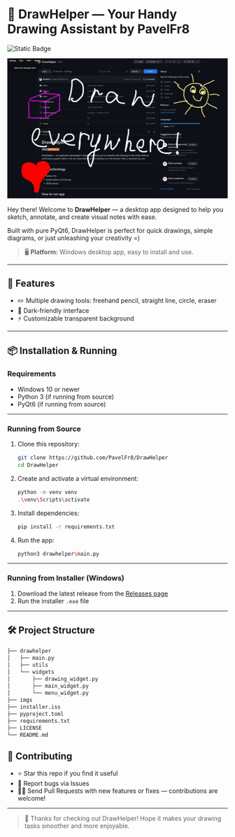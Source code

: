 # 🎨 DrawHelper — Your Handy Drawing Assistant by PavelFr8

![Static Badge](https://img.shields.io/badge/PyQt6-DrawHelper%20%F0%9F%96%8C-orange)

![DrawHelper Interface](imgs/img.png)

Hey there! Welcome to **DrawHelper** — a desktop app designed to help you sketch, annotate, and create visual notes with ease.

Built with pure PyQt6, DrawHelper is perfect for quick drawings, simple diagrams, or just unleashing your creativity =)

> 🖥️ **Platform:** Windows desktop app, easy to install and use.

---

## 🚀 Features

* ✏️ Multiple drawing tools: freehand pencil, straight line, circle, eraser
* 🌙 Dark-friendly interface
* ⚡ Customizable transparent background

---

## 📦 Installation & Running

### Requirements

* Windows 10 or newer
* Python 3 (if running from source)
* PyQt6 (if running from source)

---

### Running from Source

1. Clone this repository:

   ```bash
   git clone https://github.com/PavelFr8/DrawHelper
   cd DrawHelper
   ```

2. Create and activate a virtual environment:

   ```bash
   python -m venv venv
   .\venv\Scripts\activate
   ```

3. Install dependencies:

   ```bash
   pip install -r requirements.txt
   ```

4. Run the app:

   ```bash
   python3 drawhelper\main.py  
   ```

---

### Running from Installer (Windows)

1. Download the latest release from the [Releases page](https://github.com/PavelFr8/DrawHelper/releases)
2. Run the installer `.exe` file

---

## 🛠 Project Structure

```
├── drawhelper
│   ├── main.py
│   ├── utils
│   └── widgets
│       ├── drawing_widget.py
│       ├── main_widget.py
│       └── menu_widget.py
├── imgs
├── installer.iss
├── pyproject.toml
├── requirements.txt
├── LICENSE
└── README.md
```

## 🤝 Contributing

* ⭐ Star this repo if you find it useful
* 🐞 Report bugs via Issues
* 🧑‍💻 Send Pull Requests with new features or fixes — contributions are welcome!

---

> 🎨 Thanks for checking out DrawHelper!
> Hope it makes your drawing tasks smoother and more enjoyable.
